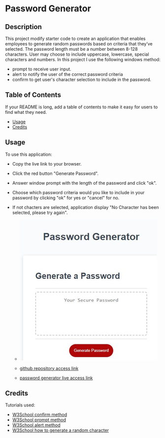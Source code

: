 # Password Generator

## Description

This project modify starter code to create an application that enables employees to generate random passwords based on criteria that they’ve selected.
The password length must be a number between 8-128 characters. User may choose to include uppercase, lowercase, special characters and numbers.
In this project I use the following windows method:
- prompt to receive user input.
- alert to notify the user of the correct password criteria
- confirm to get user's character selection to include in the password.


## Table of Contents 

If your README is long, add a table of contents to make it easy for users to find what they need.

- [Usage](#usage)
- [Credits](#credits)




## Usage
To use this application:
- Copy the live link to your browser.
- Click the red button "Generate Password".
- Answer window prompt with the length of the password and click "ok".
- Choose which password criteria would you like to include in your password by clicking "ok" for yes or "cancel" for no.
- If not chacters are selected, application display "No Character has been selected, please try again".

    
   - ![Password Generator application screenshot](./Assets/Images/screenshootpass.JPG)

   - [github repository access link](https://github.com/clcoder2425/Password-Generator.git)

   - [password generator live access link](https://clcoder2425.github.io/Password-Generator/)
    

## Credits

Tutorials used:
- [W3School confirm method](https://www.w3schools.com/jsref/met_win_confirm.asp)
- [W3School prompt method](https://www.w3schools.com/jsref/tryit.asp?filename=tryjsref_prompt)
- [W3School alert method](https://www.w3schools.com/jsref/met_win_alert.asp)
- [W3School how to generate a random character](https://www.w3schools.com/js/js_random.asp)









